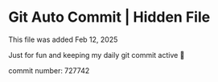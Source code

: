 # Git Auto Commit | Hidden File

This file was added Feb 12, 2025

Just for fun and keeping my daily git commit active 🤪

commit number: 727742
